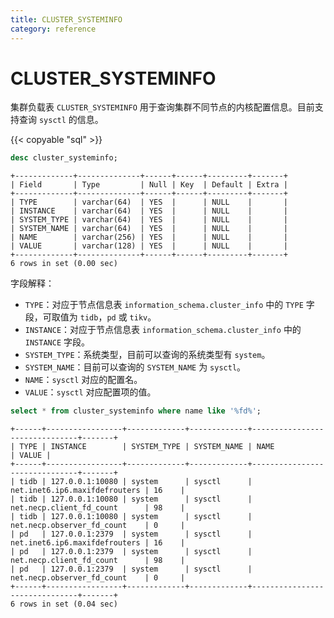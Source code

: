 ```yaml
---
title: CLUSTER_SYSTEMINFO
category: reference
---
```


# CLUSTER_SYSTEMINFO

集群负载表 `CLUSTER_SYSTEMINFO` 用于查询集群不同节点的内核配置信息。目前支持查询 `sysctl` 的信息。

{{< copyable "sql" >}}

```sql
desc cluster_systeminfo;
```

```
+-------------+--------------+------+------+---------+-------+
| Field       | Type         | Null | Key  | Default | Extra |
+-------------+--------------+------+------+---------+-------+
| TYPE        | varchar(64)  | YES  |      | NULL    |       |
| INSTANCE    | varchar(64)  | YES  |      | NULL    |       |
| SYSTEM_TYPE | varchar(64)  | YES  |      | NULL    |       |
| SYSTEM_NAME | varchar(64)  | YES  |      | NULL    |       |
| NAME        | varchar(256) | YES  |      | NULL    |       |
| VALUE       | varchar(128) | YES  |      | NULL    |       |
+-------------+--------------+------+------+---------+-------+
6 rows in set (0.00 sec)
```

字段解释：

* `TYPE`：对应于节点信息表 `information_schema.cluster_info` 中的 `TYPE` 字段，可取值为 `tidb`，`pd` 或 `tikv`。
* `INSTANCE`：对应于节点信息表 `information_schema.cluster_info` 中的 `INSTANCE` 字段。
* `SYSTEM_TYPE`：系统类型，目前可以查询的系统类型有 `system`。
* `SYSTEM_NAME`：目前可以查询的 `SYSTEM_NAME` 为 `sysctl`。
* `NAME`：`sysctl` 对应的配置名。
* `VALUE`：`sysctl` 对应配置项的值。

```sql
select * from cluster_systeminfo where name like '%fd%';
```

```
+------+-----------------+-------------+-------------+-------------------------------+-------+
| TYPE | INSTANCE        | SYSTEM_TYPE | SYSTEM_NAME | NAME                          | VALUE |
+------+-----------------+-------------+-------------+-------------------------------+-------+
| tidb | 127.0.0.1:10080 | system      | sysctl      | net.inet6.ip6.maxifdefrouters | 16    |
| tidb | 127.0.0.1:10080 | system      | sysctl      | net.necp.client_fd_count      | 98    |
| tidb | 127.0.0.1:10080 | system      | sysctl      | net.necp.observer_fd_count    | 0     |
| pd   | 127.0.0.1:2379  | system      | sysctl      | net.inet6.ip6.maxifdefrouters | 16    |
| pd   | 127.0.0.1:2379  | system      | sysctl      | net.necp.client_fd_count      | 98    |
| pd   | 127.0.0.1:2379  | system      | sysctl      | net.necp.observer_fd_count    | 0     |
+------+-----------------+-------------+-------------+-------------------------------+-------+
6 rows in set (0.04 sec)
```